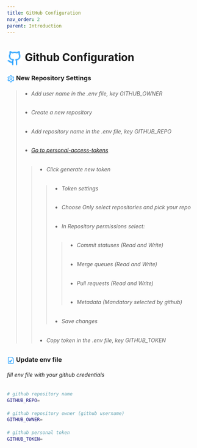 ```yaml
---
title: GitHub Configuration
nav_order: 2
parent: Introduction
---
```


# <img style="vertical-align: middle;height:40px; width:40px;" src="https://raw.githubusercontent.com/bxyteam/satellite-test/refs/heads/main/docs/images/github.png"> Github Configuration


### <img style="vertical-align: middle;height:20px; width:20px;"  src="https://raw.githubusercontent.com/bxyteam/satellite-test/refs/heads/main/docs/images/settings.png"> New Repository Settings


> * ###### Add user name in the .env file, key GITHUB_OWNER 
> * ###### Create a new repository
> * ###### Add repository name in the .env file, key GITHUB_REPO 
> * ###### <a href="https://github.com/settings/personal-access-tokens">Go to  personal-access-tokens</a>
>> - ###### Click generate new token
>>> * ###### Token settings
>>> * ###### Choose Only select repositories and pick your repo
>>> * ###### In Repository permissions select:
>>>> - ###### Commit statuses (Read and Write)
>>>> - ###### Merge queues (Read and Write) 
>>>> - ###### Pull requests (Read and Write)
>>>> - ###### Metadata (Mandatory selected by github)
>>> * ###### Save changes     
>> - ###### Copy token in the .env file, key GITHUB_TOKEN 

### <img style="vertical-align: middle;height:20px; width:20px;"  src="https://raw.githubusercontent.com/bxyteam/satellite-test/refs/heads/main/docs/images/file-key.png"> Update env file

###### fill env file with your github credentials

```bash
# github repository name
GITHUB_REPO=

# github repository owner (github username)
GITHUB_OWNER=

# github personal token
GITHUB_TOKEN=
```

